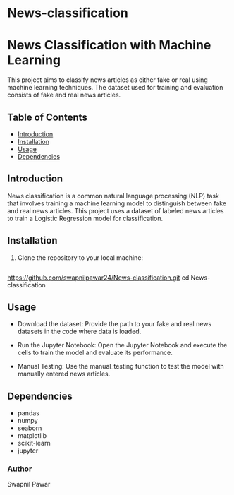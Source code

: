 # News-classification
# News Classification with Machine Learning

This project aims to classify news articles as either fake or real using machine learning techniques. The dataset used for training and evaluation consists of fake and real news articles.

## Table of Contents

- [Introduction](#introduction)
- [Installation](#installation)
- [Usage](#usage)
- [Dependencies](#dependencies)

## Introduction

News classification is a common natural language processing (NLP) task that involves training a machine learning model to distinguish between fake and real news articles. This project uses a dataset of labeled news articles to train a Logistic Regression model for classification.

## Installation

1. Clone the repository to your local machine:

   ```bash
https://github.com/swapnilpawar24/News-classification.git
cd News-classification

## Usage
- Download the dataset:
Provide the path to your fake and real news datasets in the code where data is loaded.

- Run the Jupyter Notebook:
Open the Jupyter Notebook and execute the cells to train the model and evaluate its performance.

- Manual Testing:
Use the manual_testing function to test the model with manually entered news articles.

## Dependencies
- pandas
- numpy
- seaborn
- matplotlib
- scikit-learn
- jupyter

### Author
Swapnil Pawar
